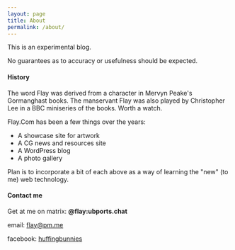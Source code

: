 ```yaml
---
layout: page
title: About
permalink: /about/
---
```


This is an experimental blog. 

No guarantees as to accuracy or usefulness should be expected.

#### History

The word Flay was derived from a character in Mervyn Peake's Gormanghast books. The manservant Flay was also played by Christopher Lee in a BBC miniseries of the books. Worth a watch.

Flay.Com has been a few things over the years:

-  A showcase site for artwork
-  A CG news and resources site
-  A WordPress blog
-  A photo gallery

Plan is to incorporate a bit of each above as a way of learning the "new" (to me) web technology.


#### Contact me

Get at me on matrix: **@flay:ubports.chat**

email: [flay@pm.me](mailto:flay@pm.me)

facebook: [huffingbunnies](https://www.facebook.com/huffingbunnies "huff the bunnies")
